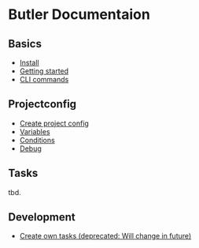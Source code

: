 # Butler Documentaion

## Basics

- [Install](basics/install.md)
- [Getting started](basics/getting-started.md)
- [CLI commands](basics/cli.md)


## Projectconfig

<!-- - Usage of project configs -->
- [Create project config](project-config/create-config.md)
- [Variables](project-config/variables.md)
- [Conditions](project-config/conditions.md)
- [Debug](project-config/debug.md)

## Tasks

tbd.


## Development

- [Create own tasks (deprecated: Will change in future)](development/own-tasks.md)
